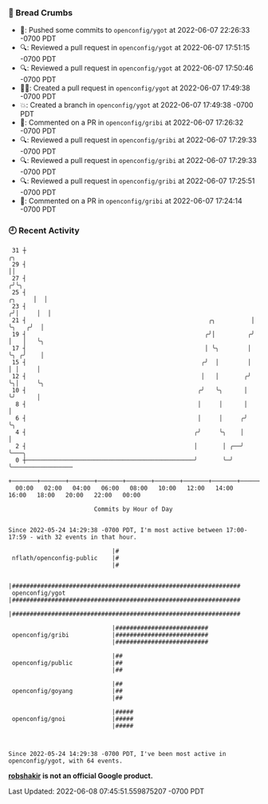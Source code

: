 ### 🍞 Bread Crumbs

 * 🚢: Pushed some commits to `openconfig/ygot` at 2022-06-07 22:26:33 -0700 PDT
 * 🔍: Reviewed a pull request in  `openconfig/ygot` at 2022-06-07 17:51:15 -0700 PDT
 * 🔍: Reviewed a pull request in  `openconfig/ygot` at 2022-06-07 17:50:46 -0700 PDT
 * ✍🏼: Created a pull request in `openconfig/ygot` at 2022-06-07 17:49:38 -0700 PDT
 * 💥: Created a branch in `openconfig/ygot` at 2022-06-07 17:49:38 -0700 PDT
 * 💬: Commented on a PR in  `openconfig/gribi` at 2022-06-07 17:26:32 -0700 PDT
 * 🔍: Reviewed a pull request in  `openconfig/gribi` at 2022-06-07 17:29:33 -0700 PDT
 * 🔍: Reviewed a pull request in  `openconfig/gribi` at 2022-06-07 17:29:33 -0700 PDT
 * 🔍: Reviewed a pull request in  `openconfig/gribi` at 2022-06-07 17:25:51 -0700 PDT
 * 💬: Commented on a PR in  `openconfig/gribi` at 2022-06-07 17:24:14 -0700 PDT

### 🕘 Recent Activity
```
 31 ┼                                                                        ╭╮
 29 ┤                                                                        ││
 27 ┤                                                                       ╭╯╰╮
 25 ┤                                                                ╭╮     │  │
 23 ┤                                                               ╭╯│     │  │
 21 ┤                                                   ╭╮          │ ╰╮   ╭╯  │
 19 ┤                                                  ╭╯│         ╭╯  │   │   ╰╮
 17 ┤                                                  │ ╰╮        │   ╰╮ ╭╯    │
 15 ┤                                                 ╭╯  │        │    │ │     │
 12 ┤                                                 │   │       ╭╯    ╰╮│     ╰╮
 10 ┤                                                ╭╯   ╰╮      │      ╰╯      │
  8 ┤                                                │     │      │              │
  6 ┤                                                │     │     ╭╯              ╰╮
  4 ┤                                               ╭╯     ╰╮    │                │
  2 ┤                                               │       │ ╭──╯                ╰───╮
  0 ┼───────────────────────────────────────────────╯       ╰─╯                       ╰─────────────────
    +───────+───────+───────+───────+───────+───────+───────+───────+───────+───────+───────+───────+────
  00:00   02:00   04:00   06:00   08:00   10:00   12:00   14:00   16:00   18:00   20:00   22:00   00:00   

						Commits by Hour of Day


Since 2022-05-24 14:29:38 -0700 PDT, I'm most active between 17:00-17:59 - with 32 events in that hour.

```



```
                             |#
 nflath/openconfig-public    |#
                             |#

                             |################################################################
 openconfig/ygot             |################################################################
                             |################################################################

                             |##########################
 openconfig/gribi            |##########################
                             |##########################

                             |##
 openconfig/public           |##
                             |##

                             |##
 openconfig/goyang           |##
                             |##

                             |#####
 openconfig/gnoi             |#####
                             |#####



Since 2022-05-24 14:29:38 -0700 PDT, I've been most active in openconfig/ygot, with 64 events.

```
**[robshakir](mailto:robjs@google.com) is not an official Google product.**  


Last Updated: 2022-06-08 07:45:51.559875207 -0700 PDT
